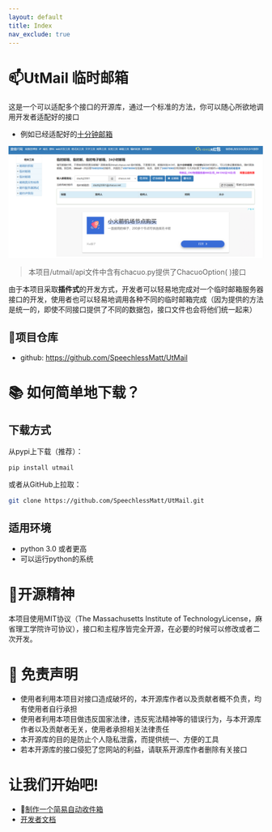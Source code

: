 ```yaml
---
layout: default
title: Index
nav_exclude: true
---
```


# 📫UtMail 临时邮箱
这是一个可以适配多个接口的开源库，通过一个标准的方法，你可以随心所欲地调用开发者适配好的接口

- 例如已经适配好的[十分钟邮箱](http://24mail.chacuo.net/)

![差错邮箱](assets/img/chacuo.png)

<blockquote>
    <p dir="auto">
本项目/utmail/api文件中含有chacuo.py提供了ChacuoOption( )接口
    </p>
</blockquote>

由于本项目采取**插件式**的开发方式，开发者可以轻易地完成对一个临时邮箱服务器接口的开发，使用者也可以轻易地调用各种不同的临时邮箱完成（因为提供的方法是统一的，即使不同接口提供了不同的数据包，接口文件也会将他们统一起来）

## 🎒项目仓库
- github: https://github.com/SpeechlessMatt/UtMail

# 📚 如何简单地下载？

## 下载方式
从pypi上下载（推荐）：
```bash
pip install utmail
```
或者从GitHub上拉取：
```bash
git clone https://github.com/SpeechlessMatt/UtMail.git
```

## 适用环境
- python 3.0 或者更高
- 可以运行python的系统


# 💪开源精神
本项目使用MIT协议（The Massachusetts Institute of TechnologyLicense，麻省理工学院许可协议），接口和主程序皆完全开源，在必要的时候可以修改或者二次开发。

<p id="mianze"></p>

# 🤖 免责声明
- 使用者利用本项目对接口造成破坏的，本开源库作者以及贡献者概不负责，均有使用者自行承担
- 使用者利用本项目做违反国家法律，违反宪法精神等的错误行为，与本开源库作者以及贡献者无关，使用者承担相关法律责任
- 本开源库的目的是防止个人隐私泄露，而提供统一、方便的工具
- 若本开源库的接口侵犯了您网站的利益，请联系开源库作者删除有关接口

# 让我们开始吧!
- 🚀[制作一个简易自动收件箱](https://speechlessmatt.github.io/UtMail/quickstart.html)
- [开发者文档](https://speechlessmatt.github.io/UtMail/index.html)
